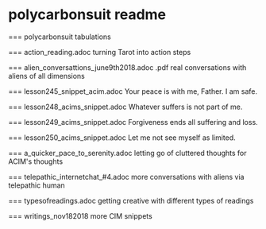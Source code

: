 # polycarbonsuit readme

=== polycarbonsuit tabulations

=== action_reading.adoc
turning Tarot into action steps

=== alien_conversattions_june9th2018.adoc .pdf
real conversations with aliens of all dimensions


=== lesson245_snippet_acim.adoc
Your peace is with me, Father. I am safe.

=== lesson248_acims_snippet.adoc
Whatever suffers is not part of me.

=== lesson249_acims_snippet.adoc
Forgiveness ends all suffering and loss.

=== lesson250_acims_snippet.adoc
Let me not see myself as limited.

=== a_quicker_pace_to_serenity.adoc
letting go of cluttered thoughts for ACIM's thoughts

=== telepathic_internetchat_#4.adoc
more conversations with aliens via telepathic human

=== typesofreadings.adoc
getting creative with different types of readings

=== writings_nov182018
more CIM snippets
